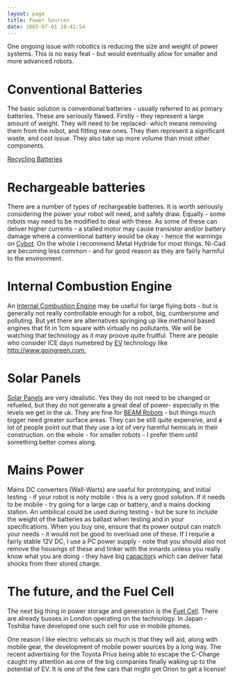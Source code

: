 ```yaml
---
layout: page
title: Power Sources
date: 2005-07-01 19:41:54
---
```

<p>One ongoing issue with robotics is reducing the size and weight of power systems. This is no easy feat - but would eventually allow for smaller and more advanced robots.
</p>
<h1  id="Conventional_Batteries">Conventional Batteries</h1>
<p>The basic solution is conventional batteries - usually referred to as primary batteries. These are seriously flawed. Firstly - they represent a large amount of weight. They will need to be replaced- which means removing them from the robot, and fitting new ones. They then represent a significant waste, and cost issue. They also take up more volume than most other components.
</p>
<p><a href="/wiki/recycling_batteries.html" title="Recycling Batteries">Recycling Batteries</a>
</p>
<h1  id="Rechargeable_batteries">Rechargeable batteries</h1>
<p>There are a number of types of rechargeable batteries. It is worth seriously considering the power your robot will need, and safely draw. Equally - some robots may need to be modified to deal with these. As some of these can deliver higher currents - a stalled motor may cause transistor and/or battery damage where a conventional battery would be okay - hence the warnings on <a href="/wiki/cybot.html" title="Cybot">Cybot</a>. On the whole I recommend Metal Hydride for most things. Ni-Cad are becoming less common - and for good reason as they are fairly harmful to the environment.
</p>
<h1  id="Internal_Combustion_Engine">Internal Combustion Engine</h1>
<p>An <a href="/wiki/internal_combustion_engine.html" title="As used in the common automobile">Internal Combustion Engine</a> may be useful for large flying bots - but is generally not really controllable enough for a robot, big, cumbersome and polluting. But yet there are alternatives springing up like methanol based engines that fit in 1cm square with virtually no pollutants. We will be watching that technology as it may proove quite fruitful. There are people who consider ICE days numebred by <a href="/wiki/ev.html" title="Electric Vehical">EV</a> technology like <a href="http://www.goingreen.com." target="_blank">http://www.goingreen.com.</a>
</p>
<h1  id="Solar_Panels">Solar Panels</h1>
<p><a href="/wiki/solar_panel.html" title="Solar Panel">Solar Panels</a> are very idealistic. Yes they do not need to be changed or refueled, but they do not generate a great deal of power- especially in the levels we get in the uk. They are fine for <a href="/wiki/beam_robots.html" title="Biology, Electronics, Aesthetics and Mechanics">BEAM Robots</a> - but things much bigger need greater surface areas. They can be still quite expensive, and a lot of people point out that they use a lot of very harmful hemicals in their construction. on the whole - for smaller robots - I prefer them until something better comes along.
</p>
<h1  id="Mains_Power">Mains Power</h1>
<p>Mains DC converters (Wall-Warts) are useful for prototyping, and initial testing - if your robot is noty mobile - this is a very good solution. If it needs to be mobile - try going for a large cap or battery, and a mains docking station. An umbilical could be used during testing - but be sure to include the weight of the batteries as ballast when testing and in your specifications. When you buy one, ensure that its power output can match your needs - it would not be good to overload one of these. If I requrie a fairly stable 12V DC, I use a PC power supply - note that you should also not remove the housings of these and tinker with the innards unless you really know what you are doing - they have big <a href="/wiki/capacitor.html" title="Capacitor">capacitor</a>s which can deliver fatal shocks from their stored charge.
</p>
<h1  id="The_future_and_the_Fuel_Cell">The future, and the Fuel Cell</h1>
<p>The next big thing in power storage and generation is the <a href="/wiki/fuel_cell.html" title="Fuel Cell">Fuel Cell</a>. There are already busses in London operating on the technology. In Japan - Toshiba have developed one such cell for use in mobile phones.
</p>
<p>One reason I like electric vehicals so much is that they will aid, along with mobile gear, the development of mobile power sources by a long way. The recent advertising for the Toyota Prius being able to escape the C-Charge caught my attention as one of the big companies finally waking up to the potential of EV. It is one of the few cars that might get Orion to get a license!
</p>
